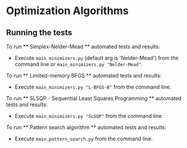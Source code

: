 # Optimization Algorithms


## Running the tests

To run ** Simplex-Nelder-Mead ** automated tests and results:

* Execute ``` main_minimizers.py ``` (default arg is 'Nelder-Mead') from the command line or ``` main_minimizers.py "Nelder-Mead" ```.


To run ** Limited-memory BFGS ** automated tests and results:

* Execute ``` main_minimizers.py "L-BFGS-B" ``` from the command line.

To run ** SLSQP - Sequential Least Squares Programming ** automated tests and results:

* Execute ``` main_minimizers.py "SLSQP" ``` from the command line.

To run ** Pattern search algorithm ** automated tests and results:

* Execute ``` main_pattern_search.py ``` from the command line.


